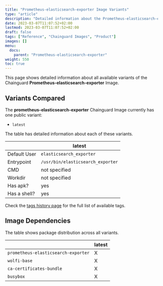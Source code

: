 ```yaml
---
title: "Prometheus-elasticsearch-exporter Image Variants"
type: "article"
description: "Detailed information about the Prometheus-elasticsearch-exporterChainguard Image variants"
date: 2023-03-07T11:07:52+02:00
lastmod: 2023-03-07T11:07:52+02:00
draft: false
tags: ["Reference", "Chainguard Images", "Product"]
images: []
menu:
  docs:
    parent: "Prometheus-elasticsearch-exporter"
weight: 550
toc: true
---
```


This page shows detailed information about all available variants of the Chainguard **Prometheus-elasticsearch-exporter** Image.

## Variants Compared
The **prometheus-elasticsearch-exporter** Chainguard Image currently has one public variant: 

- `latest`

The table has detailed information about each of these variants.

|              | latest                            |
|--------------|-----------------------------------|
| Default User | `elasticsearch_exporter`          |
| Entrypoint   | `/usr/bin/elasticsearch_exporter` |
| CMD          | not specified                     |
| Workdir      | not specified                     |
| Has apk?     | yes                               |
| Has a shell? | yes                               |

Check the [tags history page](/chainguard/chainguard-images/reference/prometheus-elasticsearch-exporter/tags_history/) for the full list of available tags.
## Image Dependencies
The table shows package distribution across all variants.

|                                     | latest |
|-------------------------------------|--------|
| `prometheus-elasticsearch-exporter` | X      |
| `wolfi-base`                        | X      |
| `ca-certificates-bundle`            | X      |
| `busybox`                           | X      |
